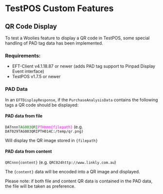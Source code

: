 # TestPOS Custom Features

## QR Code Display

To test a Woolies feature to display a QR code in TestPOS, some special handling of PAD tag data has been implemented.

### Requirements:

* EFT-Client v4.1.18.87 or newer (adds PAD tag support to Pinpad Display Event interface)
* TestPOS v1.7.5 or newer

### PAD Data

In an `EFTDisplayResponse`, if the `PurchaseAnalysisData` contains the following tags a QR code should be displayed:

#### PAD data from file

`DATnnn`<span style="color:green">`TAG003QRI`</span><span style="color:magenta">`PTHmmm{filepath}`</span> (e.g. `DAT029TAG003QRIPTH014C:/temp/qr.png)`

Will display the QR image stored in `{filepath}`

#### PAD data from content

`QRCnnn{content}` (e.g. `QRC024http://www.linkly.com.au`)

The `{content}` data will be encoded into a QR image and displayed.

Please note: if both file and content QR data is contained in the PAD data, the file will be taken as preference.